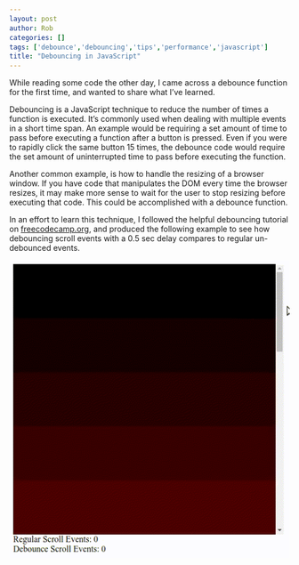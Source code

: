```yaml
---
layout: post
author: Rob
categories: []
tags: ['debounce','debouncing','tips','performance','javascript']
title: "Debouncing in JavaScript"
---
```

While reading some code the other day, I came across a debounce function for the first time, and wanted to share what I’ve learned.

Debouncing is a JavaScript technique to reduce the number of times a function is executed. It’s commonly used when dealing with multiple events in a short time span. An example would be requiring a set amount of time to pass before executing a function after a button is pressed. Even if you were to rapidly click the same button 15 times, the debounce code would require the set amount of uninterrupted time to pass before executing the function.

Another common example, is how to handle the resizing of a browser window. If you have code that manipulates the DOM every time the browser resizes, it may make more sense to wait for the user to stop resizing before executing that code. This could be accomplished with a debounce function.

In an effort to learn this technique, I followed the helpful debouncing tutorial on [freecodecamp.org](https://www.freecodecamp.org/news/debounce-explained-how-to-make-your-javascript-wait-for-your-user-to-finish-typing-2/), and produced the following example to see how debouncing scroll events with a 0.5 sec delay compares to regular un-debounced events.

![Debounce Example](/assets/images/blog/20201101-debounce.gif)

